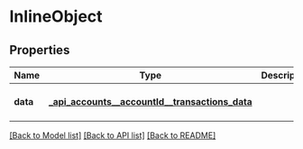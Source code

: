 # InlineObject
## Properties

Name | Type | Description | Notes
------------ | ------------- | ------------- | -------------
**data** | [**_api_accounts__accountId__transactions_data**](_api_accounts__accountId__transactions_data.md) |  | [optional] [default to null]

[[Back to Model list]](../README.md#documentation-for-models) [[Back to API list]](../README.md#documentation-for-api-endpoints) [[Back to README]](../README.md)


